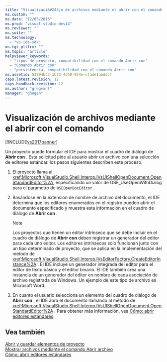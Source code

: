 ```yaml
---
title: "Visualizaci&#243;n de archivos mediante el abrir con el comando | Microsoft Docs"
ms.custom: ""
ms.date: "12/05/2016"
ms.prod: "visual-studio-dev14"
ms.reviewer: ""
ms.suite: ""
ms.technology: 
  - "vs-ide-sdk"
ms.tgt_pltfrm: ""
ms.topic: "article"
helpviewer_keywords: 
  - "tipos de proyecto, compatibilidad con el comando Abrir con"
  - "Comando Abrir con"
  - "persistencia, compatibilidad con el comando Abrir con"
ms.assetid: 53794bc3-1b73-4d40-954e-cfade1abddcf
caps.latest.revision: 12
caps.handback.revision: 12
ms.author: "gregvanl"
manager: "ghogen"
---
```

# Visualizaci&#243;n de archivos mediante el abrir con el comando
[!INCLUDE[vs2017banner](../../code-quality/includes/vs2017banner.md)]

Un proyecto puede formular el IDE para mostrar el cuadro de diálogo de **Abrir con** .  Esta solicitud pide al usuario abrir un archivo con una selección de editores estándar.  los pasos siguientes describen este proceso.  
  
1.  El proyecto llama al <xref:Microsoft.VisualStudio.Shell.Interop.IVsUIShellOpenDocument.OpenStandardEditor%2A>, especificando un valor de OSE\_UseOpenWithDialog para el parámetro de `OSEOpenDocEditor` .  
  
2.  Basándose en la extensión de nombre de archivo del documento, el IDE determina que los editores enumerados en el registro pueden abrir el documento especificado y muestra esta información en el cuadro de diálogo de **Abrir con** .  
  
    > [!NOTE]
    >  Los proyectos que tienen un editor intrínseco que se debe incluir en el cuadro de diálogo de **Abrir con** deben registrar un generador del editor para cada uno editor.  Los editores intrínsecos solo funcionan junto con un tipo determinado de proyecto, que se aplica en la implementación del método de <xref:Microsoft.VisualStudio.Shell.Interop.IVsEditorFactory.CreateEditorInstance%2A> .  El IDE incluye un generador integrada del editor para el editor de texto básico y el editor binario.  El IDE también crea una instancia de un generador del editor en nombre de cada asociación de archivo registrada de Windows.  Un ejemplo de este tipo de archivo es Microsoft Word.  
  
3.  En cuanto el usuario selecciona un elemento del cuadro de diálogo de **Abrir con** , el IDE abra el documento llamando al método de <xref:Microsoft.VisualStudio.Shell.Interop.IVsUIShellOpenDocument.OpenStandardEditor%2A> .  Para obtener más información, vea [Cómo: abrir editores estándares](../../extensibility/how-to-open-standard-editors.md).  
  
## Vea también  
 [Abrir y guardar elementos de proyecto](../../extensibility/internals/opening-and-saving-project-items.md)   
 [Mostrar archivos mediante el comando Abrir archivo](../../extensibility/internals/displaying-files-by-using-the-open-file-command.md)   
 [Cómo: abrir editores estándares](../../extensibility/how-to-open-standard-editors.md)